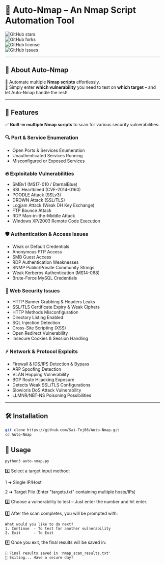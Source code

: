 # 🚀 Auto-Nmap – An Nmap Script Automation Tool  

![GitHub stars](https://img.shields.io/github/stars/Sai-Tej86/Auto-Nmap?style=flat-square)  
![GitHub forks](https://img.shields.io/github/forks/Sai-Tej86/Auto-Nmap?style=flat-square)  
![GitHub license](https://img.shields.io/github/license/Sai-Tej86/Auto-Nmap?style=flat-square)  
![GitHub issues](https://img.shields.io/github/issues/Sai-Tej86/Auto-Nmap?style=flat-square)  

---

## 🎯 **About Auto-Nmap**
🔹 Automate multiple **Nmap scripts** effortlessly.  
🔹 Simply enter **which vulnerability** you need to test on **which target** – and let Auto-Nmap handle the rest!  

---

## 🚀 **Features**
✅ **Built-in multiple Nmap scripts** to scan for various security vulnerabilities:  

### 🔍 **Port & Service Enumeration**
- Open Ports & Services Enumeration  
- Unauthenticated Services Running  
- Misconfigured or Exposed Services  

### 🔥 **Exploitable Vulnerabilities**
- SMBv1 (MS17-010 / EternalBlue)  
- SSL Heartbleed (CVE-2014-0160)  
- POODLE Attack (SSLv3)  
- DROWN Attack (SSL/TLS)  
- Logjam Attack (Weak DH Key Exchange)  
- FTP Bounce Attack  
- RDP Man-in-the-Middle Attack  
- Windows XP/2003 Remote Code Execution  

### 🛡️ **Authentication & Access Issues**
- Weak or Default Credentials  
- Anonymous FTP Access  
- SMB Guest Access  
- RDP Authentication Weaknesses  
- SNMP Public/Private Community Strings  
- Weak Kerberos Authentication (MS14-068)  
- Brute-Force MySQL Credentials  

### 🔧 **Web Security Issues**
- HTTP Banner Grabbing & Headers Leaks  
- SSL/TLS Certificate Expiry & Weak Ciphers  
- HTTP Methods Misconfiguration  
- Directory Listing Enabled  
- SQL Injection Detection  
- Cross-Site Scripting (XSS)  
- Open Redirect Vulnerability  
- Insecure Cookies & Session Handling  

### ⚡ **Network & Protocol Exploits**
- Firewall & IDS/IPS Detection & Bypass  
- ARP Spoofing Detection  
- VLAN Hopping Vulnerability  
- BGP Route Hijacking Exposure  
- Detects Weak SSL/TLS Configurations  
- Slowloris DoS Attack Vulnerability  
- LLMNR/NBT-NS Poisoning Possibilities  

---

## 🛠️ **Installation**
```bash
git clone https://github.com/Sai-Tej86/Auto-Nmap.git
cd Auto-Nmap
```
## 📌 Usage
```bash
python3 auto-nmap.py
```
1️⃣ Select a target input method:

1 ➜ Single IP/Host

2 ➜ Target File (Enter "targets.txt" containing multiple hosts/IPs)

2️⃣ Choose a vulnerability to test – Just enter the number and hit enter.

3️⃣ After the scan completes, you will be prompted with:

    What would you like to do next?
    1. Continue  - To test for another vulnerability
    2. Exit      - To Exit

4️⃣ Once you exit, the final results will be saved in:

    📝 Final results saved in 'nmap_scan_results.txt'
    👋 Exiting... Have a secure day!

